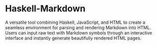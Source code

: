 # Haskell-Markdown
A versatile tool combining Haskell, JavaScript, and HTML to create a seamless environment for parsing and rendering Markdown into HTML. Users can input raw text with Markdown symbols through an interactive interface and instantly generate beautifully rendered HTML pages.
